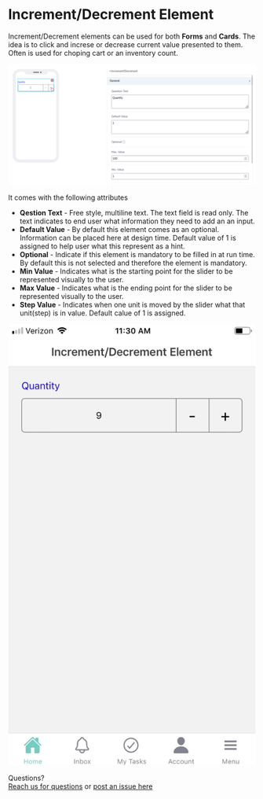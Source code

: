 # Increment/Decrement Element

Increment/Decrement elements can be used for both **Forms** and **Cards**. The idea is to click and increse or decrease current value presented to them. Often is used for choping cart or an inventory count.

![image1](../../../../images/cards/elements/increment/increment1.png)

It comes with the following attributes


- **Qestion Text** - Free style, multiline text. The text field is read only. The text indicates to end user what information they need to add an an input. 
- **Default Value** - By default this element comes as an optional. Information can be placed here at design time. Default value of 1 is assigned to help user what this represent as a hint.
- **Optional** - Indicate if this element is mandatory to be filled in at run time. By default this is not selected and therefore the element is mandatory. 
- **Min Value** - Indicates what is the starting point for the slider to be represented visually to the user.
- **Max Value** - Indicates what is the ending point for the slider to be represented visually to the user. 
- **Step Value** - Indicates when one unit is moved by the slider what that unit(step) is in value. Default calue of 1 is assigned. 

![image2](../../../../images/cards/elements/increment/increment2.jpg)

Questions? <br>  <a href="https://www.acenji.com/contact" target="_blank" rel="noopener">Reach us for questions</a>   or <a href="https://github.com/acenji/acenji-help/issues" target="_blank" rel="noopener">post an issue here</a> 











